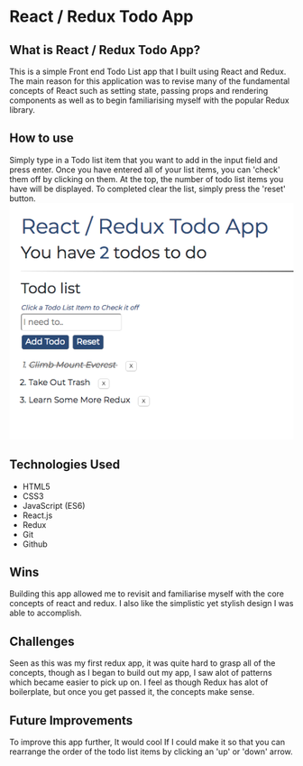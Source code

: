 # React / Redux Todo App

<h2>What is React / Redux Todo App?</h2>
This is a simple Front end Todo List app that I built using React and Redux. The main reason for this application was to revise many of the fundamental concepts of React such as setting state, passing props and rendering components as well as to begin familiarising myself with the popular Redux library.

<h2>How to use</h2>
Simply type in a Todo list item that you want to add in the input field and press enter. Once you have entered all of your list items, you can 'check' them off by clicking on them. At the top, the number of todo list items you have will be displayed. To completed clear the list, simply press the 'reset' button.

<img src="src/project5.png" />

<h2>Technologies Used</h2>
<ul>
<li>HTML5</li>
<li>CSS3</li>
<li>JavaScript (ES6)</li>
<li>React.js</li>
<li>Redux</li>
<li>Git</li>
<li>Github</li>
</ul>

<h2>Wins</h2>
Building this app allowed me to revisit and familiarise myself with the core concepts of react and redux. I also like the simplistic yet stylish design I was able to accomplish.

<h2>Challenges</h2>
Seen as this was my first redux app, it was quite hard to grasp all of the concepts, though as I began to build out my app, I saw alot of patterns which became easier to pick up on. I feel as though Redux has alot of boilerplate, but once you get passed it, the concepts make sense.

<h2>Future Improvements</h2>
To improve this app further, It would cool If I could make it so that you can rearrange the order of the todo list items by clicking an 'up' or 'down' arrow.
